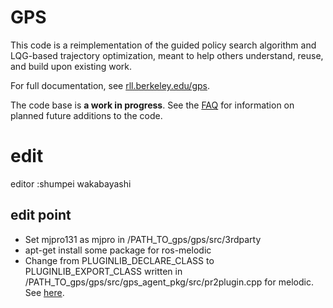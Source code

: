 GPS
======

This code is a reimplementation of the guided policy search algorithm and LQG-based trajectory optimization, meant to help others understand, reuse, and build upon existing work.

For full documentation, see [rll.berkeley.edu/gps](http://rll.berkeley.edu/gps).

The code base is **a work in progress**. See the [FAQ](http://rll.berkeley.edu/gps/faq.html) for information on planned future additions to the code.

# edit
editor :shumpei wakabayashi

## edit point
- Set mjpro131 as mjpro in /PATH_TO_gps/gps/src/3rdparty
- apt-get install some package for ros-melodic
- Change from PLUGINLIB_DECLARE_CLASS to PLUGINLIB_EXPORT_CLASS written in /PATH_TO_gps/gps/src/gps_agent_pkg/src/pr2plugin.cpp for melodic. See [here](http://wiki.ros.org/pluginlib).